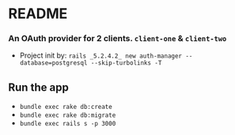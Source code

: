 # README
### An OAuth provider for 2 clients. `client-one` & `client-two`

* Project init by: `rails _5.2.4.2_ new auth-manager --database=postgresql --skip-turbolinks -T`

## Run the app
* `bundle exec rake db:create`
* `bundle exec rake db:migrate`
* `bundle exec rails s -p 3000`
